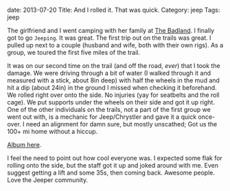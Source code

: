 date: 2013-07-20
Title: And I rolled it. That was quick.
Category: jeep
Tags: jeep

The girlfriend and I went camping with her family at [The Badland](http://www.badlandsoffroad.com/). I finally got to go `Jeeping`. It was great. The first trip out on the trails was great. I pulled up next to a couple (husband and wife, both with their own rigs). As a group, we toured the first five miles of the trail.

It was on our second time on the trail (and off the road, *ever*) that I took the damage. We were driving through a bit of water (I walked through it and measured with a stick, about 8in deep) with half the wheels in the mud and hit a dip (about 24in) in the ground I missed when checking it beforehand. We rolled right over onto the side. No injuries (yay for seatbelts and the roll cage). We put supports under the wheels on their side and got it up right. One of the other individuals on the trails, not a part of the first group we went out with, is a mechanic for Jeep/Chrystler and gave it a quick once-over. I need an alignment for damn sure, but mostly unscathed; Got us the 100+ mi home without a hiccup.

[Album here](http://imgur.com/a/r4HqT).

I feel the need to point out how cool everyone was. I expected some flak for rolling onto the side, but the staff got it up and joked around with me. Even suggest getting a lift and some 35s, then coming back. Awesome people. Love the Jeeper community.

